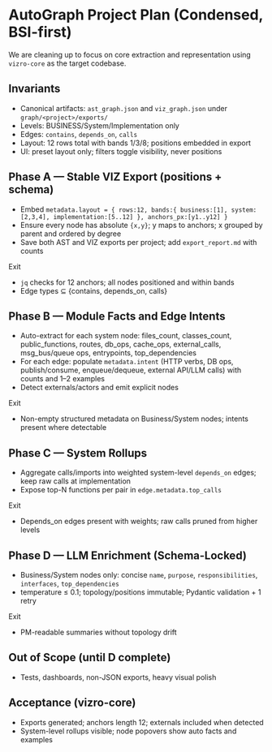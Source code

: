 # AutoGraph Project Plan (Condensed, BSI-first)

We are cleaning up to focus on core extraction and representation using `vizro-core` as the target codebase.

## Invariants
- Canonical artifacts: `ast_graph.json` and `viz_graph.json` under `graph/<project>/exports/`
- Levels: BUSINESS/System/Implementation only
- Edges: `contains`, `depends_on`, `calls`
- Layout: 12 rows total with bands 1/3/8; positions embedded in export
- UI: preset layout only; filters toggle visibility, never positions

## Phase A — Stable VIZ Export (positions + schema)
- Embed `metadata.layout = { rows:12, bands:{ business:[1], system:[2,3,4], implementation:[5..12] }, anchors_px:[y1..y12] }`
- Ensure every node has absolute `{x,y}`; y maps to anchors; x grouped by parent and ordered by degree
- Save both AST and VIZ exports per project; add `export_report.md` with counts

Exit
- `jq` checks for 12 anchors; all nodes positioned and within bands
- Edge types ⊆ {contains, depends_on, calls}

## Phase B — Module Facts and Edge Intents
- Auto-extract for each system node: files_count, classes_count, public_functions, routes, db_ops, cache_ops, external_calls, msg_bus/queue ops, entrypoints, top_dependencies
- For each edge: populate `metadata.intent` (HTTP verbs, DB ops, publish/consume, enqueue/dequeue, external API/LLM calls) with counts and 1–2 examples
- Detect externals/actors and emit explicit nodes

Exit
- Non-empty structured metadata on Business/System nodes; intents present where detectable

## Phase C — System Rollups
- Aggregate calls/imports into weighted system-level `depends_on` edges; keep raw calls at implementation
- Expose top-N functions per pair in `edge.metadata.top_calls`

Exit
- Depends_on edges present with weights; raw calls pruned from higher levels

## Phase D — LLM Enrichment (Schema-Locked)
- Business/System nodes only: concise `name`, `purpose`, `responsibilities`, `interfaces`, `top_dependencies`
- temperature ≤ 0.1; topology/positions immutable; Pydantic validation + 1 retry

Exit
- PM-readable summaries without topology drift

## Out of Scope (until D complete)
- Tests, dashboards, non-JSON exports, heavy visual polish

## Acceptance (vizro-core)
- Exports generated; anchors length 12; externals included when detected
- System-level rollups visible; node popovers show auto facts and examples

